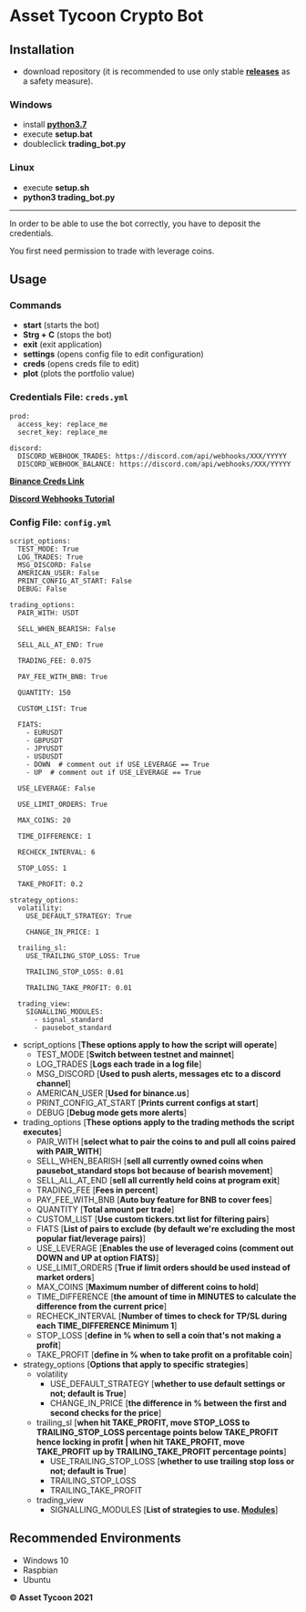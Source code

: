 # Asset Tycoon Crypto Bot

## Installation

- download repository (it is recommended to use only stable **[releases](https://github.com/GitHub-Leon/Trading_Bot_Binance/releases)** as a safety measure).

### Windows

- install **[python3.7](https://www.python.org/downloads/)**
- execute **setup.bat**
- doubleclick **trading_bot.py**

### Linux

- execute **setup.sh** 
- **python3 trading_bot.py**
  
---------------

In order to be able to use the bot correctly, you have to deposit the credentials.

You first need permission to trade with leverage coins.

## Usage

### Commands

- **start** (starts the bot)
- **Strg + C** (stops the bot)
- **exit** (exit application)
- **settings** (opens config file to edit configuration)
- **creds** (opens creds file to edit)
- **plot** (plots the portfolio value)

### Credentials File: `creds.yml`

    prod:  
      access_key: replace_me  
      secret_key: replace_me  
      
    discord:  
      DISCORD_WEBHOOK_TRADES: https://discord.com/api/webhooks/XXX/YYYYY  
      DISCORD_WEBHOOK_BALANCE: https://discord.com/api/webhooks/XXX/YYYYY

**[Binance Creds Link](https://www.binance.com/en-IN/support/faq/360002502072)**

**[Discord Webhooks Tutorial](https://support.discord.com/hc/en-us/articles/228383668-Intro-to-Webhooks)**

### Config File: `config.yml`

    script_options:
      TEST_MODE: True
      LOG_TRADES: True
      MSG_DISCORD: False
      AMERICAN_USER: False
      PRINT_CONFIG_AT_START: False
      DEBUG: False
    
    trading_options:
      PAIR_WITH: USDT
    
      SELL_WHEN_BEARISH: False
    
      SELL_ALL_AT_END: True
   
      TRADING_FEE: 0.075

      PAY_FEE_WITH_BNB: True

      QUANTITY: 150
    
      CUSTOM_LIST: True
      
      FIATS:
        - EURUSDT
        - GBPUSDT
        - JPYUSDT
        - USDUSDT
        - DOWN  # comment out if USE_LEVERAGE == True
        - UP  # comment out if USE_LEVERAGE == True
    
      USE_LEVERAGE: False
    
      USE_LIMIT_ORDERS: True
    
      MAX_COINS: 20
    
      TIME_DIFFERENCE: 1
    
      RECHECK_INTERVAL: 6
    
      STOP_LOSS: 1
    
      TAKE_PROFIT: 0.2
    
    strategy_options:
      volatility:
        USE_DEFAULT_STRATEGY: True
    
        CHANGE_IN_PRICE: 1
    
      trailing_sl:
        USE_TRAILING_STOP_LOSS: True
    
        TRAILING_STOP_LOSS: 0.01
        
        TRAILING_TAKE_PROFIT: 0.01
    
      trading_view:
        SIGNALLING_MODULES:
          - signal_standard
          - pausebot_standard

- script_options [**These options apply to how the script will operate**]
    - TEST_MODE [**Switch between testnet and mainnet**]
    - LOG_TRADES [**Logs each trade in a log file**]
    - MSG_DISCORD [**Used to push alerts, messages etc to a discord channel**]
    - AMERICAN_USER [**Used for binance.us**]
    - PRINT_CONFIG_AT_START [**Prints current configs at start**]
    - DEBUG [**Debug mode gets more alerts**]
- trading_options [**These options apply to the trading methods the script executes**]
    - PAIR_WITH [**select what to pair the coins to and pull all coins paired with PAIR_WITH**]
    - SELL_WHEN_BEARISH [**sell all currently owned coins when pausebot_standard stops bot because of bearish movement**]
    - SELL_ALL_AT_END [**sell all currently held coins at program exit**]
    - TRADING_FEE [**Fees in percent**]
    - PAY_FEE_WITH_BNB [**Auto buy feature for BNB to cover fees**]
    - QUANTITY [**Total amount per trade**]
    - CUSTOM_LIST [**Use custom tickers.txt list for filtering pairs**]
    - FIATS [**List of pairs to exclude (by default we're excluding the most popular fiat/leverage pairs)**]
    - USE_LEVERAGE [**Enables the use of leveraged coins (comment out DOWN and UP at option FIATS)**]
    - USE_LIMIT_ORDERS [**True if limit orders should be used instead of market orders**]
    - MAX_COINS [**Maximum number of different coins to hold**]
    - TIME_DIFFERENCE [**the amount of time in MINUTES to calculate the difference from the current price**]
    - RECHECK_INTERVAL [**Number of times to check for TP/SL during each TIME_DIFFERENCE Minimum 1**]
    - STOP_LOSS [**define in % when to sell a coin that's not making a profit**]
    - TAKE_PROFIT [**define in % when to take profit on a profitable coin**]
- strategy_options [**Options that apply to specific strategies**]
    - volatility
        - USE_DEFAULT_STRATEGY [**whether to use default settings or not; default is True**]
        - CHANGE_IN_PRICE [**the difference in % between the first and second checks for the price**]
    - trailing_sl [**when hit TAKE_PROFIT, move STOP_LOSS to TRAILING_STOP_LOSS percentage points below TAKE_PROFIT hence locking in profit | when hit TAKE_PROFIT, move TAKE_PROFIT up by TRAILING_TAKE_PROFIT percentage points**]
        - USE_TRAILING_STOP_LOSS [**whether to use trailing stop loss or not; default is True**]
        - TRAILING_STOP_LOSS
        - TRAILING_TAKE_PROFIT
    - trading_view
        - SIGNALLING_MODULES [**List of strategies to use. [Modules](https://github.com/GitHub-Leon/Trading_Bot_Binance/blob/master/src/threads/strategy_threads/README.md)**]



## Recommended Environments

 - Windows 10
 - Raspbian
 - Ubuntu

**© Asset Tycoon 2021**

